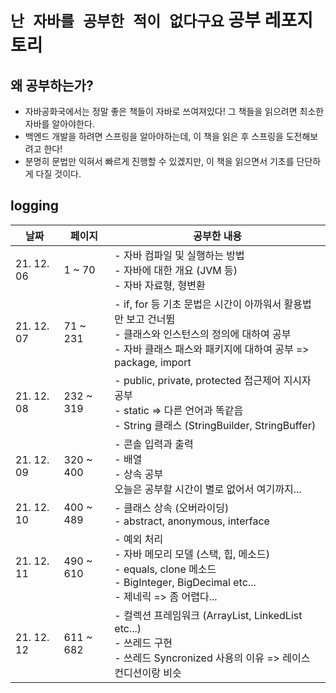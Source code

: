 # `난 자바를 공부한 적이 없다구요` 공부 레포지토리

## 왜 공부하는가?

- 자바공화국에서는 정말 좋은 책들이 자바로 쓰여져있다! 그 책들을 읽으려면 최소한 자바를 알아야한다.
- 백엔드 개발을 하려면 스프링을 알아야하는데, 이 책을 읽은 후 스프링을 도전해보려고 한다!
- 분명히 문법만 익혀서 빠르게 진행할 수 있겠지만, 이 책을 읽으면서 기초를 단단하게 다질 것이다.

## logging

| 날짜       | 페이지    | 공부한 내용                                                                                                                                                                 |
| ---------- | --------- | --------------------------------------------------------------------------------------------------------------------------------------------------------------------------- |
| 21. 12. 06 | 1 ~ 70    | - 자바 컴파일 및 실행하는 방법<br/>- 자바에 대한 개요 (JVM 등)<br/>- 자바 자료형, 형변환                                                                                    |
| 21. 12. 07 | 71 ~ 231  | - if, for 등 기초 문법은 시간이 아까워서 활용법만 보고 건너뜀<br/>- 클래스와 인스턴스의 정의에 대하여 공부<br/>- 자바 클래스 패스와 패키지에 대하여 공부 => package, import |
| 21. 12. 08 | 232 ~ 319 | - public, private, protected 접근제어 지시자 공부<br/>- static => 다른 언어과 똑같음<br/>- String 클래스 (StringBuilder, StringBuffer)                                      |
| 21. 12. 09 | 320 ~ 400 | - 콘솔 입력과 출력<br/>- 배열<br/>- 상속 공부<br/> 오늘은 공부할 시간이 별로 없어서 여기까지...                                                                             |
| 21. 12. 10 | 400 ~ 489 | - 클래스 상속 (오버라이딩)<br/>- abstract, anonymous, interface<br/>                                                                                                        |
| 21. 12. 11 | 490 ~ 610 | - 예외 처리<br/>- 자바 메모리 모델 (스택, 힙, 메소드)<br/>- equals, clone 메소드<br/>- BigInteger, BigDecimal etc...<br/>- 제네릭 => 좀 어렵다...                           |
| 21. 12. 12 | 611 ~ 682 | - 컬렉션 프레임워크 (ArrayList, LinkedList etc...)<br/> - 쓰레드 구현<br/> - 쓰레드 Syncronized 사용의 이유 => 레이스 컨디션이랑 비슷                                       |
